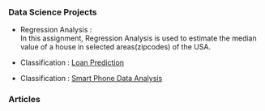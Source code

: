 ### Data Science Projects

* Regression Analysis :     
In this assignment, Regression Analysis is used to estimate the median value of a house in selected areas(zipcodes) of the USA. 

* Classification : [Loan Prediction](https://github.com/sanatdas/Loan-Prediction)

* Classification : [Smart Phone Data Analysis ](https://github.com/sanatdas/Loan-Prediction)



### Articles
